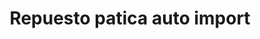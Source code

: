 ---
title: "Repuesto patica auto import"
url: /san-francisco-de-macoris/repuesto-patica-auto-import/
shop: piezas de automóviles
---